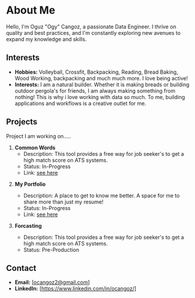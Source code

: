 # About Me

Hello, I'm Oguz "Ogy" Cangoz, a passionate Data Engineer. I thrive on quality and best practices, and I'm constantly exploring new avenues to expand my knowledge and skills.

<!--- 
## Background

Share a brief overview of your background, education, or any relevant experiences that have shaped your journey.


## Skills

Highlight your key skills. This could include programming languages, tools, methodologies, or any other relevant skills.

- **Programming Languages:** [List languages you are proficient in]
- **Tools:** [Mention tools or frameworks you are familiar with]
- **Skills:** [Any additional skills relevant to your profession]

--->
## Interests

- **Hobbies:** Volleyball, Crossfit, Backpacking, Reading, Bread Baking, Wood Working, backpacking and much much more. I love being active!
- **Interests:** I am a natural builder. Whether it is making breads or building outdoor pergola's for friends, I am always making something from nothing! This is why i love working with data so much. To me, building applications and workflows is a creative outlet for me.

## Projects

Project I am working on.....
<!--- --->
1. **Common Words**
   - Description: This tool provides a free way for job seeker's to get a high match score on ATS systems. 
   - Status: In-Progress
   - Link: [see here](https://dev3983.d5vvbtfjo0jaz.amplifyapp.com/)
<!--- --->
2. **My Portfolio**
   - Description: A place to get to know me better. A space for me to share more than just my resume!
   - Status: In-Progress
   - Link: [see here](https://myportfoliobucket-ogyworld.s3.amazonaws.com/my_portfolio/index.html)

3. **Forcasting**
   - Description: This tool provides a free way for job seeker's to get a high match score on ATS systems.
   - Status: Pre-Production []()
<!--- 
4. **My Portfolio**
   - Description: [A place to get to know me better. A space for me to share more than just my resume!]
   - Status: Pre-Production
<!--- --->
## Contact

- **Email:** [ocangoz2@gmail.com]
- **LinkedIn:** [https://www.linkedin.com/in/ocangoz/]

